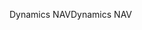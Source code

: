 <span data-ttu-id="1bdb9-101">Dynamics NAV</span><span class="sxs-lookup"><span data-stu-id="1bdb9-101">Dynamics NAV</span></span>